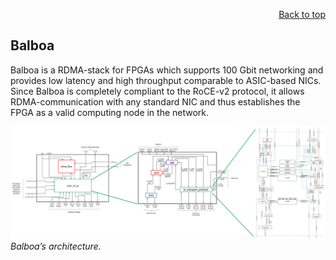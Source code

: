 <div id="readme" class="Box-body readme blob js-code-block-container">
<article class="markdown-body entry-content p-3 p-md-6" itemprop="text">
<p align="right">
<a href="https://github.com/fpgasystems/hacc-platform#--hardware-acceleration-platform">Back to top</a>
</p>

# Balboa

Balboa is a RDMA-stack for FPGAs which supports 100 Gbit networking and provides low latency and high throughput comparable to ASIC-based NICs. Since Balboa is completely compliant to the RoCE-v2 protocol, it allows RDMA-communication with any standard NIC and thus establishes the FPGA as a valid computing node in the network.

![Balboa’s architecture.](./balboa.png "Balboa’s architecture.")
*Balboa’s architecture.*